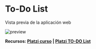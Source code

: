 # To-Do List
Vista previa de la aplicación web

![preview](https://github.com/zlarosav/todolist-react/assets/105143034/fb594372-8ff7-494d-abe8-f445c045a6cb)

**Recursos: [Platzi curso](https://platzi.com/cursos/react/) | [Platzi TO-DO List](https://platzi.github.io/curso-react-intro/)**
